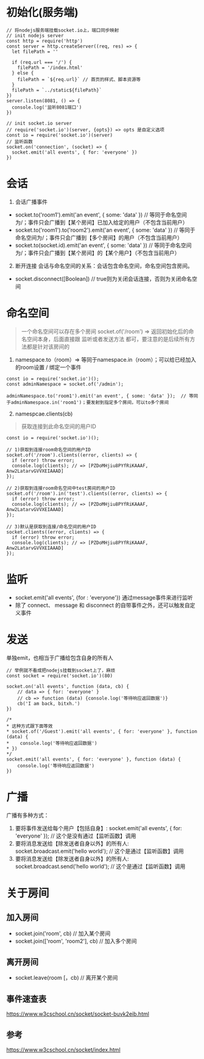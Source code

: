 # 初始化(服务端)
```
// 将nodejs服务端挂载socket.io上，端口同步映射
// init nodejs server
const http = require('http')
const server = http.createServer((req, res) => {
  let filePath = ''
  
  if (req.url === '/') {
    filePath = '/index.html'
  } else {
    filePath = `${req.url}` // 首页的样式、脚本资源等
  }
  filePath = `../static${filePath}`
})
server.listen(8081, () => {
  console.log('监听8081端口')
})

// init socket.io server
// require('socket.io')(server, {opts}) => opts 是自定义选项
const io = require('socket.io')(server)
// 监听函数
socket.on('connection', (socket) => {
  socket.emit('all events', { for: 'everyone' })
})
```

# 会话
1. 会话广播事件
- socket.to('room1').emit('an event', { some: 'data' }) // 等同于命名空间为/；事件只会广播到【某个房间】已加入给定的用户（不包含当前用户）
- socket.to('room1').to('room2').emit('an event', { some: 'data' }) // 等同于命名空间为/；事件只会广播到【多个房间】的用户（不包含当前用户）
- socket.to(socket.id).emit('an event', { some: 'data' }) // 等同于命名空间为/；事件只会广播到【某个房间】的【某个用户】（不包含当前用户）
2. 断开连接
会话与命名空间的关系：会话包含命名空间，命名空间包含房间。
- socket.disconnect([Boolean]) // true则为关闭会话连接，否则为关闭命名空间


# 命名空间
> 一个命名空间可以存在多个房间
socket.of('/room') => 返回初始化后的命名空间本身，后面直接跟 监听或者发送方法 都可，要注意的是后续所有方法都是针对该房间的

1. namespace.to（room）=> 等同于namespace.in（room）；可以给已经加入的room设置 / 绑定一个事件
```
const io = require('socket.io')();
const adminNamespace = socket.of('/admin');

adminNamespace.to('room1').emit('an event', { some: 'data' });  // 等同于adminNamespace.in('room1')；要发射到指定多个房间，可以to多个房间
```

2. namespcae.clients(cb)
> 获取连接到此命名空间的用户ID
```
const io = require('socket.io')();

// 1)获取到连接room命名空间的用户ID
socket.of('/room').clients((error, clients) => {
  if (error) throw error;
  console.log(clients); // => [PZDoMHjiu8PYfRiKAAAF, Anw2LatarvGVVXEIAAAD]
});

// 2)获取到连接room命名空间中test房间的用户ID
socket.of('/room').in('test').clients((error, clients) => {
  if (error) throw error;
  console.log(clients); // => [PZDoMHjiu8PYfRiKAAAF, Anw2LatarvGVVXEIAAAD]
});

// 3)默认是获取到连接/命名空间的用户ID
socket.clients((error, clients) => {
  if (error) throw error;
  console.log(clients); // => [PZDoMHjiu8PYfRiKAAAF, Anw2LatarvGVVXEIAAAD]
});

```

# 监听
- socket.emit('all events', {for : 'everyone'}) 通过message事件来进行监听
- 除了 connect、 message 和 disconnect 的自带事件之外，还可以触发自定义事件

# 发送
单独emit，也相当于广播给包含自身的所有人
```
// 举例就不看成把nodejs挂载到socket上了，麻烦
const socket = require('socket.io')(80)

socket.on('all events', function (data, cb) {
    // data => { for: 'everyone' }
    // cb => function (data) {console.log('等待响应返回数据')}
    cb('I am back, bitxh.')
})

/*
* 这种方式跟下面等效
* socket.of('/Guest').emit('all events', { for: 'everyone' }, function (data) {
*    console.log('等待响应返回数据')
* })
*/
socket.emit('all events', { for: 'everyone' }, function (data) {
    console.log('等待响应返回数据')
})
```

# 广播
广播有多种方式：
1. 要将事件发送给每个用户【包括自身】: socket.emit('all events', { for: 'everyone' });   // 这个是没有通过【监听函数】调用
2. 要将消息发送给【除发送者自身以外】的所有人: socket.broadcast.emit('hello world'); // 这个是通过【监听函数】调用
3. 要将消息发送给【除发送者自身以外】的所有人: socket.broadcast.send('hello world'); // 这个是通过【监听函数】调用

# 关于房间
## 加入房间
- socket.join('room', cb) // 加入某个房间
- socket.join(['room', 'room2'], cb) // 加入多个房间

## 离开房间
- socket.leave(room [，cb) // 离开某个房间

## 事件速查表
https://www.w3cschool.cn/socket/socket-buvk2eib.html

## 参考
https://www.w3cschool.cn/socket/index.html